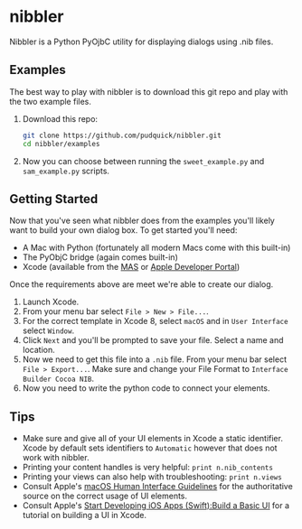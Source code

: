 # nibbler
Nibbler is a Python PyOjbC utility for displaying dialogs using .nib files.

## Examples

The best way to play with nibbler is to download this git repo and play with the two example files.

1. Download this repo:

    ```bash
    git clone https://github.com/pudquick/nibbler.git
    cd nibbler/examples
    ```

1. Now you can choose between running the `sweet_example.py` and `sam_example.py` scripts.

## Getting Started

Now that you've seen what nibbler does from the examples you'll likely want to build your own dialog box. To get started you'll need:

* A Mac with Python (fortunately all modern Macs come with this built-in)
* The PyObjC bridge (again comes built-in)
* Xcode (available from the [MAS](https://itunes.apple.com/us/app/xcode/id497799835?mt=12) or [Apple Developer Portal](https://developer.apple.com/xcode/download/more/))

Once the requirements above are meet we're able to create our dialog.

1. Launch Xcode.
1. From your menu bar select `File > New > File...`.
1. For the correct template in Xcode 8, select `macOS` and in `User Interface` select `Window`.
1. Click `Next` and you'll be prompted to save your file. Select a name and location.
1. Now we need to get this file into a `.nib` file. From your menu bar select `File > Export...`. Make sure and change your File Format to `Interface Builder Cocoa NIB`.
1. Now you need to write the python code to connect your elements.

## Tips

* Make sure and give all of your UI elements in Xcode a static identifier. Xcode by default sets identifiers to `Automatic` however that does not work with nibbler.
* Printing your content handles is very helpful: `print n.nib_contents`
* Printing your views can also help with troubleshooting: `print n.views`
* Consult Apple's [macOS Human Interface Guidelines](https://developer.apple.com/library/content/documentation/UserExperience/Conceptual/OSXHIGuidelines/index.html#//apple_ref/doc/uid/20000957) for the authoritative source on the correct usage of UI elements.
* Consult Apple's [Start Developing iOS Apps (Swift):Build a Basic UI](https://developer.apple.com/library/content/referencelibrary/GettingStarted/DevelopiOSAppsSwift/Lesson2.html#//apple_ref/doc/uid/TP40015214-CH5-SW1) for a tutorial on building a UI in Xcode.
